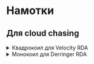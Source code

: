 # Намотки

## Для cloud chasing

<details> 
  <summary> Квадрокоил для Velocity RDA </summary>
  > Материал: 0,4 кантал  
  Кол-во жил: 1 жила  
  Оправка: 2,5 мм  
  Витков: 11 витков  
  Тип: microcoil  
  Сопротивление: ~0.3 Ом  
  
  4 спирали устанавливаем в Velocity, по две с каждой стороны, распологаем друг над другом.  
  Парить на мощности 70W-100W  
</details> 

<details> 
  <summary> Монокоил для Derringer RDA </summary>
  > Материал: 0,4 кантал  
  Кол-во жил: 2 жилы  
  Оправка: 2,5 мм  
  Витков: 5 витков  
  Тип: twisted microcoil  
  Сопротивление: ~0.35 Ом  
  
  [Намотка](http://reprova.com/calc/?a=2&b=1&c=1&d=0.4&e=2.5&f=5&g=3.7&h=1&j=2&k=1.45&l=0&m=1&n=0.1&o=0.09)
  
  Парить на мощности 30W  
</details> 
